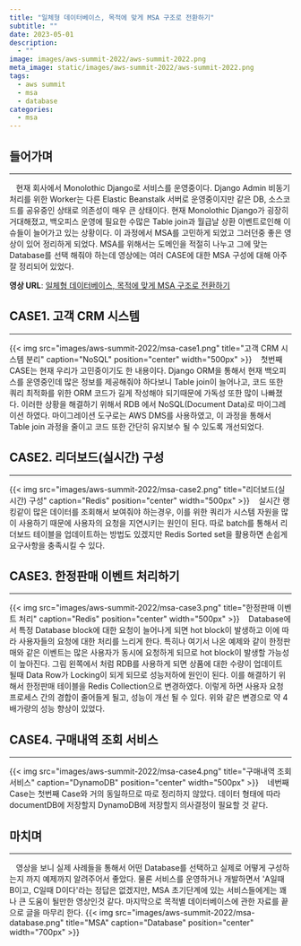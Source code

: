 ```yaml
---
title: "일체형 데이터베이스, 목적에 맞게 MSA 구조로 전환하기"
subtitle: ""
date: 2023-05-01
description:
  - ""
image: images/aws-summit-2022/aws-summit-2022.png
meta_image: static/images/aws-summit-2022/aws-summit-2022.png
tags:
  - aws summit
  - msa
  - database
categories:
  - msa
---
```


## 들어가며

---

&nbsp;&nbsp;&nbsp;현재 회사에서 Monolothic Django로 서비스를 운영중이다. Django Admin 비동기 처리를 위한 Worker는 다른 Elastic Beanstalk 서버로 운영중이지만 같은 DB, 소스코드를 공유중인 상태로 의존성이 매우 큰 상태이다. 현재 Monolothic Django가 굉장히 거대해졌고, 백오피스 운영에 필요한 수많은 Table join과 월급날 상환 이벤트로인해 이슈들이 늘어가고 있는 상황이다. 이 과정에서 MSA를 고민하게 되었고 그러던중 좋은 영상이 있어 정리하게 되었다. MSA를 위해서는 도메인을 적절히 나누고 그에 맞는 Database를 선택 해줘야 하는데 영상에는 여러 CASE에 대한 MSA 구성에 대해 아주 잘 정리되어 있었다.

**영상 URL**: <a href="https://www.youtube.com/watch?v=R4-mC4D_JN4" target="_blank">일체형 데이터베이스, 목적에 맞게 MSA 구조로 전환하기</a>

## CASE1. 고객 CRM 시스템

---

{{< img src="images/aws-summit-2022/msa-case1.png" title="고객 CRM 시스템 분리" caption="NoSQL" position="center" width="500px" >}}
&nbsp;&nbsp;&nbsp;첫번째 CASE는 현재 우리가 고민중이기도 한 내용이다. Django ORM을 통해서 현재 백오피스를 운영중인데 많은 정보를 제공해줘야 하다보니 Table join이 늘어나고, 코드 또한 쿼리 최적화를 위한 ORM 코드가 길게 작성해야 되기때문에 가독성 또한 많이 나빠졌다. 이러한 상황을 해결하기 위해서 RDB 에서 NoSQL(Document Data)로 마이그레이션 하였다. 마이그레이션 도구로는 AWS DMS를 사용하였고, 이 과정을 통해서 Table join 과정을 줄이고 코드 또한 간단히 유지보수 될 수 있도록 개선되었다.

## CASE2. 리더보드(실시간) 구성

---

{{< img src="images/aws-summit-2022/msa-case2.png" title="리더보드(실시간) 구성" caption="Redis" position="center" width="500px" >}}
&nbsp;&nbsp;&nbsp;실시간 랭킹같이 많은 데이터를 조회해서 보여줘야 하는경우, 이를 위한 쿼리가 시스템 자원을 많이 사용하기 때문에 사용자의 요청을 지연시키는 원인이 된다. 따로 batch를 통해서 리더보드 테이블을 업데이트하는 방법도 있겠지만 Redis Sorted set을 활용하면 손쉽게 요구사항을 충족시킬 수 있다.

## CASE3. 한정판매 이벤트 처리하기

---

{{< img src="images/aws-summit-2022/msa-case3.png" title="한정판매 이벤트 처리" caption="Redis" position="center" width="500px" >}}
&nbsp;&nbsp;&nbsp;Database에서 특정 Database block에 대한 요청이 늘어나게 되면 hot block이 발생하고 이에 따라 사용자들의 요청에 대한 처리를 느리게 한다. 특히나 여기서 나온 예제와 같이 한정판매와 같은 이벤트는 많은 사용자가 동시에 요청하게 되므로 hot block이 발생할 가능성이 높아진다. 그림 왼쪽에서 처럼 RDB를 사용하게 되면 상품에 대한 수량이 업데이트 될때 Data Row가 Locking이 되게 되므로 성능저하에 원인이 된다. 이를 해결하기 위해서 한정판매 테이블을 Redis Collection으로 변경하였다. 이렇게 하면 사용자 요청 프로세스 간의 경합이 줄어들게 될고, 성능이 개선 될 수 있다. 위와 같은 변경으로 약 4배가량의 성능 향상이 있었다.

## CASE4. 구매내역 조회 서비스

---

{{< img src="images/aws-summit-2022/msa-case4.png" title="구매내역 조회 서비스" caption="DynamoDB" position="center" width="500px" >}}
&nbsp;&nbsp;&nbsp;네번째 Case는 첫번째 Case와 거의 동일하므로 따로 정리하지 않았다. 데이터 형태에 따라 documentDB에 저장할지 DynamoDB에 저장할지 의사결정이 필요할 것 같다.

## 마치며

---

&nbsp;&nbsp;&nbsp;영상을 보니 실제 사례들을 통해서 어떤 Database를 선택하고 실제로 어떻게 구성하는지 까지 예제까지 알려주어서 좋았다. 물론 서비스를 운영하거나 개발하면서 'A일때 B이고, C일때 D이다'라는 정답은 없겠지만, MSA 초기단계에 있는 서비스들에게는 꽤나 큰 도움이 될만한 영상인것 같다. 마지막으로 목적별 데이터베이스에 관한 자료를 끝으로 글을 마무리 한다.
{{< img src="images/aws-summit-2022/msa-database.png" title="MSA" caption="Database" position="center" width="700px" >}}
